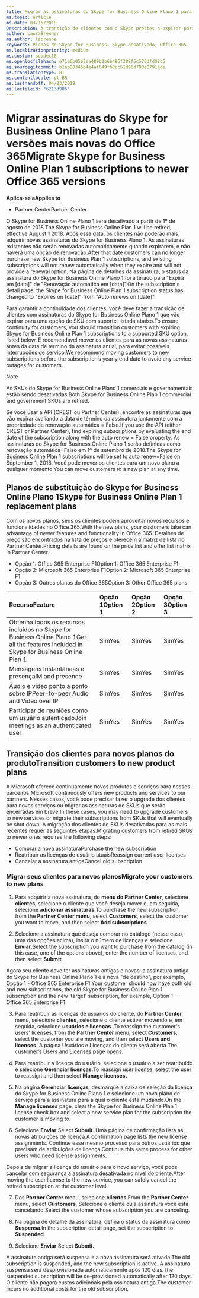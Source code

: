 ```yaml
---
title: Migrar as assinaturas do Skype for Business Online Plano 1 para versões mais recentes do Office 365 | Partner Center
ms.topic: article
ms.date: 03/15/2019
Description: A transição de clientes com o Skype prestes a expirar para assinaturas de negócios Online plano 1 para uma opção de SKU com suporte. É recomendável mover os clientes para novas assinaturas antes da data de término da assinatura anual.
author: LauraBrenner
ms.author: labrenne
keywords: Planos do Skype for Business, Skype desativado, Office 365
ms.localizationpriority: medium
ms.custom: seodec18
ms.openlocfilehash: e71e6b05b5ea489b2b6b486f388f5c575dfd02c5
ms.sourcegitcommit: b1ab80345b4e4af649fb8cc51d96d798e0791ade
ms.translationtype: HT
ms.contentlocale: pt-BR
ms.lasthandoff: 04/23/2019
ms.locfileid: "62133906"
---
```

# <a name="migrate-skype-for-business-online-plan-1-subscriptions-to-newer-office-365-versions"></a><span data-ttu-id="90006-105">Migrar assinaturas do Skype for Business Online Plano 1 para versões mais novas do Office 365</span><span class="sxs-lookup"><span data-stu-id="90006-105">Migrate Skype for Business Online Plan 1 subscriptions to newer Office 365 versions</span></span>

<span data-ttu-id="90006-106">**Aplica-se a**</span><span class="sxs-lookup"><span data-stu-id="90006-106">**Applies to**</span></span>

- <span data-ttu-id="90006-107">Partner Center</span><span class="sxs-lookup"><span data-stu-id="90006-107">Partner Center</span></span>

<span data-ttu-id="90006-108">O Skype for Business Online Plano 1 será desativado a partir de 1º de agosto de 2018.</span><span class="sxs-lookup"><span data-stu-id="90006-108">The Skype for Business Online Plan 1 will be retired, effective August 1 2018.</span></span> <span data-ttu-id="90006-109">Após essa data, os clientes não poderão mais adquirir novas assinaturas do Skype for Business Plano 1. As assinaturas existentes não serão renovadas automaticamente quando expirarem, e não haverá uma opção de renovação.</span><span class="sxs-lookup"><span data-stu-id="90006-109">After that date customers can no longer purchase new Skype for Business Plan 1 subscriptions, and existing subscriptions will not renew automatically when they expire and will not provide a renewal option.</span></span> <span data-ttu-id="90006-110">Na página de detalhes da assinatura, o status da assinatura do Skype for Business Online Plano 1 foi alterado para "Expira em [data]" de "Renovação automática em [data]".</span><span class="sxs-lookup"><span data-stu-id="90006-110">On the subscription's detail page, the Skype for Business Online Plan 1 subscription status has changed to "Expires on [date]" from "Auto renews on [date]".</span></span>  

<span data-ttu-id="90006-111">Para garantir a continuidade dos clientes, você deve fazer a transição de clientes com assinaturas do Skype for Business Online Plano 1 que vão expirar para uma opção de SKU com suporte, listada abaixo.</span><span class="sxs-lookup"><span data-stu-id="90006-111">To ensure continuity for customers, you should transition customers with expiring Skype for Business Online Plan 1 subscriptions to a supported SKU option, listed below.</span></span> <span data-ttu-id="90006-112">É recomendável mover os clientes para as novas assinaturas antes da data de término da assinatura anual, para evitar possíveis interrupções de serviço.</span><span class="sxs-lookup"><span data-stu-id="90006-112">We recommend moving customers to new subscriptions before the subscription’s yearly end date to avoid any service outages for customers.</span></span> 

>[!NOTE]
><span data-ttu-id="90006-113">As SKUs do Skype for Business Online Plano 1 comerciais e governamentais estão sendo desativadas.</span><span class="sxs-lookup"><span data-stu-id="90006-113">Both Skype for Business Online Plan 1 commercial and government SKUs are retired.</span></span>

<span data-ttu-id="90006-114">Se você usar a API (CREST ou Partner Center), encontre as assinaturas que vão expirar avaliando a data de término da assinatura juntamente com a propriedade de renovação automática = Falso.</span><span class="sxs-lookup"><span data-stu-id="90006-114">If you use the API (either CREST or Partner Center), find expiring subscriptions by evaluating the end date of the subscription along with the auto renew = False property.</span></span> <span data-ttu-id="90006-115">As assinaturas do Skype for Business Online Plano 1 serão definidas como renovação automática=Falso em 1º de setembro de 2018.</span><span class="sxs-lookup"><span data-stu-id="90006-115">The Skype for Business Online Plan 1 subscriptions will be set to auto renew=False on September 1, 2018.</span></span> <span data-ttu-id="90006-116">Você pode mover os clientes para um novo plano a qualquer momento.</span><span class="sxs-lookup"><span data-stu-id="90006-116">You can move customers to a new plan at any time.</span></span> 

## <a name="skype-for-business-online-plan-1-replacement-plans"></a><span data-ttu-id="90006-117">Planos de substituição do Skype for Business Online Plano 1</span><span class="sxs-lookup"><span data-stu-id="90006-117">Skype for Business Online Plan 1 replacement plans</span></span>

<span data-ttu-id="90006-118">Com os novos planos, seus os clientes podem aproveitar novos recursos e funcionalidades no Office 365.</span><span class="sxs-lookup"><span data-stu-id="90006-118">With the new plans, your customers take can advantage of newer features and functionality in Office 365.</span></span> <span data-ttu-id="90006-119">Detalhes de preço são encontrados na lista de preços e oferecem a matriz de lista no Partner Center.</span><span class="sxs-lookup"><span data-stu-id="90006-119">Pricing details are found on the price list and offer list matrix in Partner Center.</span></span> 

- <span data-ttu-id="90006-120">Opção 1: Office 365 Enterprise F1</span><span class="sxs-lookup"><span data-stu-id="90006-120">Option 1: Office 365 Enterprise F1</span></span>
- <span data-ttu-id="90006-121">Opção 2: Microsoft 365 Enterprise F1</span><span class="sxs-lookup"><span data-stu-id="90006-121">Option 2: Microsoft 365 Enterprise F1</span></span>
- <span data-ttu-id="90006-122">Opção 3: Outros planos do Office 365</span><span class="sxs-lookup"><span data-stu-id="90006-122">Option 3: Other Office 365 plans</span></span>

|<span data-ttu-id="90006-123">**Recurso**</span><span class="sxs-lookup"><span data-stu-id="90006-123">**Feature**</span></span>    |<span data-ttu-id="90006-124">**Opção 1**</span><span class="sxs-lookup"><span data-stu-id="90006-124">**Option 1**</span></span>   |<span data-ttu-id="90006-125">**Opção 2**</span><span class="sxs-lookup"><span data-stu-id="90006-125">**Option 2**</span></span>   |<span data-ttu-id="90006-126">**Opção 3**</span><span class="sxs-lookup"><span data-stu-id="90006-126">**Option 3**</span></span>   |
|:-----------------|:-----------------|:-------------|:------------|
|<span data-ttu-id="90006-127">Obtenha todos os recursos incluídos no Skype for Business Online Plano 1</span><span class="sxs-lookup"><span data-stu-id="90006-127">Get all the features included in Skype for Business Online Plan 1</span></span>|<span data-ttu-id="90006-128">Sim</span><span class="sxs-lookup"><span data-stu-id="90006-128">Yes</span></span>   |<span data-ttu-id="90006-129">Sim</span><span class="sxs-lookup"><span data-stu-id="90006-129">Yes</span></span>   |<span data-ttu-id="90006-130">Sim</span><span class="sxs-lookup"><span data-stu-id="90006-130">Yes</span></span>   |
|<span data-ttu-id="90006-131">Mensagens Instantâneas e presença</span><span class="sxs-lookup"><span data-stu-id="90006-131">IM and presence</span></span> |<span data-ttu-id="90006-132">Sim</span><span class="sxs-lookup"><span data-stu-id="90006-132">Yes</span></span>   |<span data-ttu-id="90006-133">Sim</span><span class="sxs-lookup"><span data-stu-id="90006-133">Yes</span></span>   |<span data-ttu-id="90006-134">Sim</span><span class="sxs-lookup"><span data-stu-id="90006-134">Yes</span></span>   |
|<span data-ttu-id="90006-135">Áudio e vídeo ponto a ponto sobre IP</span><span class="sxs-lookup"><span data-stu-id="90006-135">Peer-to-peer Audio and Video over IP</span></span>|<span data-ttu-id="90006-136">Sim</span><span class="sxs-lookup"><span data-stu-id="90006-136">Yes</span></span>   |<span data-ttu-id="90006-137">Sim</span><span class="sxs-lookup"><span data-stu-id="90006-137">Yes</span></span>   |<span data-ttu-id="90006-138">Sim</span><span class="sxs-lookup"><span data-stu-id="90006-138">Yes</span></span>   
|<span data-ttu-id="90006-139">Participar de reuniões como um usuário autenticado</span><span class="sxs-lookup"><span data-stu-id="90006-139">Join meetings as an authenticated user</span></span>| <span data-ttu-id="90006-140">Sim</span><span class="sxs-lookup"><span data-stu-id="90006-140">Yes</span></span>   |<span data-ttu-id="90006-141">Sim</span><span class="sxs-lookup"><span data-stu-id="90006-141">Yes</span></span>   |<span data-ttu-id="90006-142">Sim</span><span class="sxs-lookup"><span data-stu-id="90006-142">Yes</span></span>   |

## <a name="transition-customers-to-new-product-plans"></a><span data-ttu-id="90006-143">Transição dos clientes para novos planos do produto</span><span class="sxs-lookup"><span data-stu-id="90006-143">Transition customers to new product plans</span></span>

<span data-ttu-id="90006-144">A Microsoft oferece continuamente novos produtos e serviços para nossos parceiros.</span><span class="sxs-lookup"><span data-stu-id="90006-144">Microsoft continuously offers new products and services to our partners.</span></span> <span data-ttu-id="90006-145">Nesses casos, você pode precisar fazer o upgrade dos clientes para novos serviços ou migrar as assinaturas de SKUs que serão encerradas em breve.</span><span class="sxs-lookup"><span data-stu-id="90006-145">In these cases, you may need to upgrade customers to new services or migrate their subscriptions from SKUs that will eventually be shut down.</span></span> <span data-ttu-id="90006-146">A migração dos clientes de SKUs desativadas para as mais recentes requer as seguintes etapas:</span><span class="sxs-lookup"><span data-stu-id="90006-146">Migrating customers from retired SKUs to newer ones requires the following steps:</span></span>

- <span data-ttu-id="90006-147">Comprar a nova assinatura</span><span class="sxs-lookup"><span data-stu-id="90006-147">Purchase the new subscription</span></span>
- <span data-ttu-id="90006-148">Reatribuir as licenças de usuário atuais</span><span class="sxs-lookup"><span data-stu-id="90006-148">Reassign current user licenses</span></span>
- <span data-ttu-id="90006-149">Cancelar a assinatura antiga</span><span class="sxs-lookup"><span data-stu-id="90006-149">Cancel old subscription</span></span>

### <a name="migrate-your-customers-to-new-plans"></a><span data-ttu-id="90006-150">Migrar seus clientes para novos planos</span><span class="sxs-lookup"><span data-stu-id="90006-150">Migrate your customers to new plans</span></span>

1. <span data-ttu-id="90006-151">Para adquirir a nova assinatura, do **menu do Partner Center**, selecione **clientes**, selecione o cliente que você deseja mover e, em seguida, selecione **adicionar assinaturas**.</span><span class="sxs-lookup"><span data-stu-id="90006-151">To purchase the new subscription, from the **Partner Center menu**, select **Customers**, select the customer you want to move, and then select **Add subscriptions**.</span></span>

2. <span data-ttu-id="90006-152">Selecione a assinatura que deseja comprar no catálogo (nesse caso, uma das opções acima), insira o número de licenças e selecione **Enviar**.</span><span class="sxs-lookup"><span data-stu-id="90006-152">Select the subscription you want to purchase from the catalog (in this case, one of the options above), enter the number of licenses, and then select **Submit**.</span></span> 

<span data-ttu-id="90006-153">Agora seu cliente deve ter assinaturas antigas e novas: a assinatura antiga do Skype for Business Online Plano 1 e a nova "de destino", por exemplo, Opção 1 - Office 365 Enterprise F1.</span><span class="sxs-lookup"><span data-stu-id="90006-153">Your customer should now have both old and new subscriptions, the old Skype for Business Online Plan 1  subscription and the new ‘target’ subscription, for example, Option 1 - Office 365 Enterprise F1.</span></span>

3. <span data-ttu-id="90006-154">Para reatribuir as licenças de usuários do cliente, do **Partner Center** menu, selecione **clientes**, selecione o cliente estiver movendo e, em seguida, selecione **usuários e licenças** .</span><span class="sxs-lookup"><span data-stu-id="90006-154">To reassign the customer's users' licenses, from the **Partner Center** menu, select **Customers**, select the customer you are moving, and then select **Users and licenses**.</span></span> <span data-ttu-id="90006-155">A página Usuários e Licenças do cliente será aberta.</span><span class="sxs-lookup"><span data-stu-id="90006-155">The customer’s Users and Licenses page opens.</span></span>

4. <span data-ttu-id="90006-156">Para reatribuir a licença do usuário, selecione o usuário a ser reatribuído e selecione **Gerenciar licenças**.</span><span class="sxs-lookup"><span data-stu-id="90006-156">To reassign user license, select the user to reassign and then select **Manage licenses.**</span></span>

5. <span data-ttu-id="90006-157">Na página **Gerenciar licenças**, desmarque a caixa de seleção da licença do Skype for Business Online Plano 1 e selecione um novo plano de serviço para a assinatura para a qual o cliente está mudando.</span><span class="sxs-lookup"><span data-stu-id="90006-157">On the **Manage licenses** page, clear the Skype for Business Online Plan 1 license check box and select a new service plan for the subscription the customer is moving to.</span></span>

6. <span data-ttu-id="90006-158">Selecione **Enviar**.</span><span class="sxs-lookup"><span data-stu-id="90006-158">Select **Submit**.</span></span> <span data-ttu-id="90006-159">Uma página de confirmação lista as novas atribuições de licença.</span><span class="sxs-lookup"><span data-stu-id="90006-159">A confirmation page lists the new license assignments.</span></span> <span data-ttu-id="90006-160">Continue esse mesmo processo para outros usuários que precisam de atribuições de licença.</span><span class="sxs-lookup"><span data-stu-id="90006-160">Continue this same process for other users who need license assignments.</span></span>

<span data-ttu-id="90006-161">Depois de migrar a licença do usuário para o novo serviço, você pode cancelar com segurança a assinatura desativada no nível do cliente.</span><span class="sxs-lookup"><span data-stu-id="90006-161">After moving the user license to the new service, you can safely cancel the retired subscription at the customer level.</span></span>

7. <span data-ttu-id="90006-162">Dos **Partner Center** menu, selecione **clientes**.</span><span class="sxs-lookup"><span data-stu-id="90006-162">From the **Partner Center** menu, select **Customers**.</span></span> <span data-ttu-id="90006-163">Selecione o cliente cuja assinatura você está cancelando.</span><span class="sxs-lookup"><span data-stu-id="90006-163">Select the customer whose subscription you are canceling.</span></span>

8. <span data-ttu-id="90006-164">Na página de detalhe da assinatura, defina o status da assinatura como **Suspensa**.</span><span class="sxs-lookup"><span data-stu-id="90006-164">In the subscription detail page, set the subscription to **Suspended**.</span></span>

9. <span data-ttu-id="90006-165">Selecione **Enviar**.</span><span class="sxs-lookup"><span data-stu-id="90006-165">Select **Submit.**</span></span>

<span data-ttu-id="90006-166">A assinatura antiga será suspensa e a nova assinatura será ativada.</span><span class="sxs-lookup"><span data-stu-id="90006-166">The old subscription is suspended, and the new subscription is active.</span></span> <span data-ttu-id="90006-167">A assinatura suspensa será desprovisionada automaticamente após 120 dias.</span><span class="sxs-lookup"><span data-stu-id="90006-167">The suspended subscription will be de-provisioned automatically after 120 days.</span></span> <span data-ttu-id="90006-168">O cliente não pagará custos adicionais pela assinatura antiga.</span><span class="sxs-lookup"><span data-stu-id="90006-168">The customer incurs no additional costs for the old subscription.</span></span>

